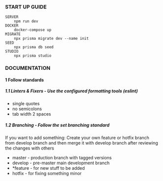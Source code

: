 ### START UP GUIDE

~~~text
SERVER
    npm run dev
DOCKER
    docker-compose up
MIGRATE
    npx prisma migrate dev --name init
SEED
    npx prisma db seed
STUDIO
    npx prisma studio
~~~

### DOCUMENTATION

#### 1 Follow standards

##### 1.1 Linters & Fixers - Use the configured formatting tools (eslint)

* single quotes
* no semicolons
* tab width 2 spaces

##### 1.2 Branching - Follow the set branching standard

If you want to add something:
Create your own feature or hotfix branch from develop branch
and then merge it with develop branch after reviewing the changes with others

* master    - production branch with tagged versions
* develop   - pre-master main development branch
* *feature   - for new stuff to be added
* hotfix    - for fixing something minor

